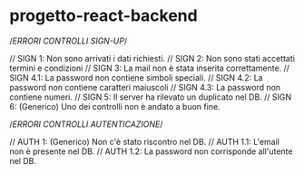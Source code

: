 # progetto-react-backend
/*ERRORI CONTROLLI SIGN-UP*/

// SIGN 1: Non sono arrivati i dati richiesti.
// SIGN 2: Non sono stati accettati termini e condizioni
// SIGN 3: La mail non è stata inserita correttamente.
// SIGN 4.1: La password non contiene simboli speciali.
// SIGN 4.2: La password non contiene caratteri maiuscoli
// SIGN 4.3: La password non contiene numeri.
// SIGN 5: Il server ha rilevato un duplicato nel DB.
// SIGN 6: (Generico) Uno dei controlli non è andato a buon fine.

/*ERRORI CONTROLLI AUTENTICAZIONE*/

// AUTH 1: (Generico) Non c'è stato riscontro nel DB.
// AUTH 1.1: L'email non è presente nel DB.
// AUTH 1.2: La password non corrisponde all'utente nel DB.
